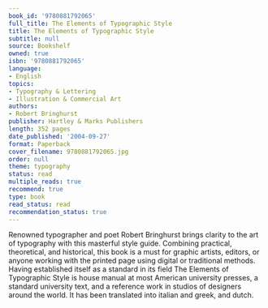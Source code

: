 ```yaml
---
book_id: '9780881792065'
full_title: The Elements of Typographic Style
title: The Elements of Typographic Style
subtitle: null
source: Bookshelf
owned: true
isbn: '9780881792065'
language:
- English
topics:
- Typography & Lettering
- Illustration & Commercial Art
authors:
- Robert Bringhurst
publisher: Hartley & Marks Publishers
length: 352 pages
date_published: '2004-09-27'
format: Paperback
cover_filename: 9780881792065.jpg
order: null
theme: typography
status: read
multiple_reads: true
recommend: true
type: book
read_status: read
recommendation_status: true
---
```

Renowned typographer and poet Robert Bringhurst brings clarity to the art of typography with this masterful style guide. Combining practical, theoretical, and historical, this book is a must for graphic artists, editors, or anyone working with the printed page using digital or traditional methods.
Having established itself as a standard in its field The Elements of Typographic Style is house manual at most American university presses, a standard university text, and a reference work in studios of designers around the world. It has been translated into italian and greek, and dutch.
